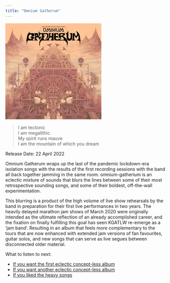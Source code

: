 ```yaml
---
title: "Omnium Gatherum"
---
```


![album cover for Omnium Gatherium](./cover.png)

> I am tectonic  
> I am megalithic  
> My spirit runs mauve  
> I am the mountain of which you dream

Release Date: 22 April 2022

Omnium Gatherum wraps up the last of the pandemic lockdown-era isolation songs with the results of the first recording sessions with the band all back together jamming in the same room. omnium-gatherium is an eclectic mixture of sounds that blurs the lines between some of their most retrospective sounding songs, and some of their boldest, off-the-wall experimentation.

This blurring is a product of the high volume of live show rehearsals by the band in preparation for their first live performances in two years. The heavily delayed marathon jam shows of March 2020 were originally intended as the ultimate reflection of an already accomplished career, and the fixation on finally fulfilling this goal has seen KGATLW re-emerge as a ‘jam band’. Resulting in an album that feels more complementary to the tours that are now enhanced with extended jam versions of fan favourites, guitar solos, and new songs that can serve as live segues between disconnected older material.

What to listen to next:

*   [If you want the first eclectic concept-less album](../oddments)
*   [If you want another eclectic concept-less album](../gumboot-soup)
*   [If you liked the heavy songs](../infest-the-rats-nest)
